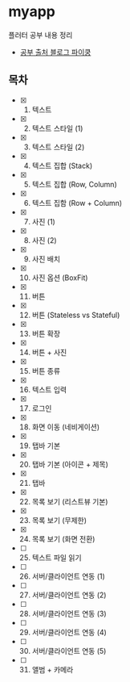 # myapp

플러터 공부 내용 정리

- [공부 출처 블로그 파이쿵](https://pythonkim.tistory.com/category/%ED%94%8C%EB%9F%AC%ED%84%B0)

## 목차
- [x] 1. 텍스트
- [x] 2. 텍스트 스타일 (1)
- [x] 3. 텍스트 스타일 (2)
- [x] 4. 텍스트 집합 (Stack)
- [x] 5. 텍스트 집합 (Row, Column)
- [x] 6. 텍스트 집함 (Row + Column)
- [x] 7. 사진 (1)
- [x] 8. 사진 (2)
- [x] 9. 사진 배치
- [x] 10. 사진 옵션 (BoxFit)
- [x] 11. 버튼
- [x] 12. 버튼 (Stateless vs Stateful)
- [x] 13. 버튼 확장
- [x] 14. 버튼 + 사진
- [x] 15. 버튼 종류
- [x] 16. 텍스트 입력
- [x] 17. 로그인
- [x] 18. 화면 이동 (네비게이션)
- [x] 19. 탭바 기본
- [x] 20. 탭바 기본 (아이콘 + 제목)
- [x] 21. 탭바
- [x] 22. 목록 보기 (리스트뷰 기본)
- [x] 23. 목록 보기 (무제한)
- [x] 24. 목록 보기 (화면 전환)
- [ ] 25. 텍스트 파일 읽기
- [ ] 26. 서버/클라이언트 연동 (1)
- [ ] 27. 서버/클라이언트 연동 (2)
- [ ] 28. 서버/클라이언트 연동 (3)
- [ ] 29. 서버/클라이언트 연동 (4)
- [ ] 30. 서버/클라이언트 연동 (5)
- [ ] 31. 앨범 + 카메라



